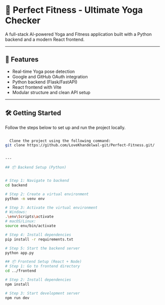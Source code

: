 # 🧘 Perfect Fitness - Ultimate Yoga Checker

A full-stack AI-powered Yoga and Fitness application built with a Python backend and a modern React frontend.

---

## 🚀 Features

- Real-time Yoga pose detection
- Google and GitHub OAuth integration
- Python backend (Flask/FastAPI)
- React frontend with Vite
- Modular structure and clean API setup

---

## 🛠️ Getting Started

Follow the steps below to set up and run the project locally.


```bash

  Clone the project using the following command:
git clone https://github.com/LoveKhandelwal-git/Perfect-Fitness.git/


---

## 📦 Backend Setup (Python)


# Step 1: Navigate to backend
cd backend

# Step 2: Create a virtual environment
python -m venv env

# Step 3: Activate the virtual environment
# Windows:
.\env\Scripts\activate
# macOS/Linux:
source env/bin/activate

# Step 4: Install dependencies
pip install -r requirements.txt

# Step 5: Start the backend server
python app.py

## 📦 Frontend Setup (React + Node)
# Step 1: Go to frontend directory
cd ../frontend

# Step 2: Install dependencies
npm install

# Step 3: Start development server
npm run dev

